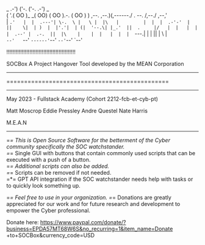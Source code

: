 
 _   .-')       ('-.   ('-.         .-') _  
( '.( OO )_   _(  OO) ( OO ).-.    ( OO ) ) 
 ,--.   ,--.)(,------./ . --. /,--./ ,--,'  
 |   `.'   |  |  .---'| \-.  \ |   \ |  |\  
 |         |  |  |  .-'-'  |  ||    \|  | ) 
 |  |'.'|  | (|  '--.\| |_.'  ||  .     |/  
 |  |   |  |  |  .--' |  .-.  ||  |\    |   
 |  |   |  |  |  `---.|  | |  ||  | \   |   
 `--'   `--'  `------'`--' `--'`--'  `--'   

!!!!!!!!!!!!!!!!!!!!!!!!!!!!!!!!!!!!!!!!!!!!!

SOCBox 
A Project Hangover Tool developed by the MEAN Corporation

**********************************************
==============================================
**********************************************

May 2023 - Fullstack Academy (Cohort 2212-fcb-et-cyb-pt)

Matt Moscrop
Eddie Pressley
Andre Questel
Nate Harris

M.E.A.N

**********************************************

=*= This is Open Source Software for the betterment of the Cyber community specifically the SOC watchstander.  
=*= Single GUI with buttons that contain commonly used scripts that can be executed with a push of a button.  
=*= Additional scripts can also be added.  
=*= Scripts can be removed if not needed.  
=*= GPT API integration if the SOC watchstander needs help with tasks or to quickly look something up.

=*= Feel free to use in your organization. 
=*= Donations are greatly appreciated for our work and for future research and development to empower the Cyber professional.

Donate here: https://www.paypal.com/donate/?business=EPDA57MT68W6S&no_recurring=1&item_name=Donate +to+SOCBox&currency_code=USD 
